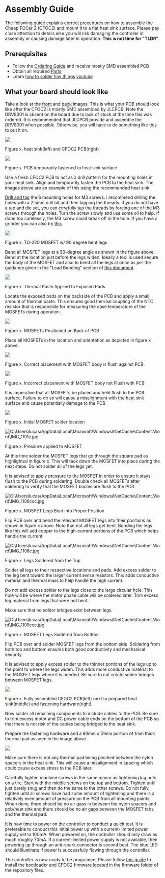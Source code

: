 # Assembly Guide

The following guide explains correct procedures on how to assemble the Cheap FOCer 2 (CFOC2) and mount it to a flat heat sink surface. Please pay close attention to details else you will risk damaging the controller in assembly or causing damage later in operation. **This is not time for "TLDR"**.

## Prerequisites

* Follow the [Ordering Guide](../orderingGuide) and receive mostly SMD assembled PCB
* Obtain all required [Parts](partsList.md)
* Learn [how to solder tiny things](https://www.overclockers.com/how-to-solder-tiny-things/)
[youtube](https://youtu.be/b9FC9fAlfQE)

## What your board should look like

Take a look at the [front](./images/image1.jpeg) and [back](./images/image2.jpeg) images. This is what your PCB should look like after the CFOC2 is mostly SMD assembled by JLCPCB.  Note the DRV8301 is absent on the board due to lack of stock at the time this was ordered. It is recommended that JLCPCB provide and assemble the DRV8301 when possible.  Otherwise, you will have to do something like [this](https://youtu.be/k5N07ByY6Hc?t=399) to put it on.

![](./images/image3.jpeg)

Figure x. heat sink(left) and CFOC2 PCB(right)

![](./images/image4.jpeg)

Figure x. PCB temporarily fastened to heat sink surface

Use a fresh CFOC2 PCB to act as a drill pattern for the mounting holes in your heat sink. Align and temporarily fasten the PCB to the heat sink. The images above are an example of this using the recommended heat sink.

[Drill and tap](https://www.youtube.com/watch?v=LuqliWT1k5A) the 6 mounting holes for M3 screws. I recommend drilling the holes with a 2.5mm drill bit and then tapping the threads. If you do not have a tap and die set, you can *carefully* tap the threads by forcing one of the M3 screws through the holes. Turn the screw slowly and use some oil to help. If done too carelessly, the M3 screw could break off in the hole.  If you have a grinder you can also try [this](https://www.youtube.com/watch?v=7Ewu6VOrgU8)

![](./images/image5.jpeg)

Figure x. TO-220 MOSFET w/ 90 degree bent legs

Bend all MOSFET legs at a 90-degree angle as shown in the figure above. Bend at the location just before the legs widen. Ideally a tool is used secure the body of the MOSFET and also to bend all the legs at once as per the guidance given in the "Lead Bending" section of [this document](http://www.aosmd.com/res/application_notes/package/AN101_TO220_Guidelines.pdf).

![](./images/image6.jpeg)

Figure x. Thermal Paste Applied to Exposed Pads

Locate the exposed pads on the backside of the PCB and apply a small amount of thermal paste. This ensures good thermal coupling of the NTC resistor that is responsible for measuring the case temperature of the MOSFETs during operation.

![](./images/image7.jpeg)

Figure x. MOSFETs Positioned on Back of PCB

Place all MOSFETs in the location and orientation as depicted in figure x above.

![](./images/image8.jpeg)

Figure x. Correct placement with MOSFET body is flush against PCB.

![](./images/image9.jpeg)

Figure x. Incorrect placement with MOSFET body not Flush with PCB

It is imperative that all MOSFETs be placed and held flush to the PCB surface. Failure to do so will cause a misalignment with the heat sink surface and cause potentially damage to the PCB.

![](./images/image10.jpeg)

Figure x. Initial MOSFET solder location

![C:\\Users\\lucas\\AppData\\Local\\Microsoft\\Windows\\INetCache\\Content.Word\\IMG\_1101c.jpg](./images/image11.jpeg)

Figure x. Pressure applied to MOSFET

At this time solder the MOSFET legs that go through the square pad as highlighted in figure x. This will tack down the MOSFET into place during the next steps. Do not solder all of the legs yet.

It is advised to apply pressure to the MOSFET in order to ensure it stays flush to the PCB during soldering. Double check all MOSFETs after soldering to verify that the MOSFET bodies are flush to the PCB.

![C:\\Users\\lucas\\AppData\\Local\\Microsoft\\Windows\\INetCache\\Content.Word\\IMG\_1106ccc.jpg](./images/image12.jpeg)

Figure x. MOSFET Legs Bent into Proper Position

Flip PCB over and bend the relevant MOSFET legs into their positions as shown in figure x above. Note that not all legs get bent. Bending the legs like this will add copper to the high-current portions of the PCB which helps handle the current.

![C:\\Users\\lucas\\AppData\\Local\\Microsoft\\Windows\\INetCache\\Content.Word\\IMG\_1108c.jpg](./images/image13.jpeg)

Figure x. Legs Soldered from the Top

Solder all legs to their respective locations and pads. Add excess solder to the leg bent toward the larger current sense resistors. This adds conductive material and thermal mass to help handle the high current.

Do not add excess solder to the legs close to the large circular hole. This hole will be where the motor phase cable will be soldered later. Trim excess leg material from legs that were not bent.

Make sure that no solder bridges exist between legs.

![C:\\Users\\lucas\\AppData\\Local\\Microsoft\\Windows\\INetCache\\Content.Word\\IMG\_1109ccc.jpg](./images/image14.jpeg)

Figure x. MOSFET Legs Soldered from Bottom

Flip PCB over and solder MOSFET legs from the bottom side. Soldering from both top and bottom ensures both good conductivity and mechanical security.

It is advised to apply excess solder to the thinner portions of the legs up to the point to where the legs widen. This adds more conductive material to the MOSFET legs where it is needed. Be sure to not create solder bridges between MOSFET legs.

![](./images/image15.jpeg)

Figure x. Fully assembled CFOC2 PCB(left) next to prepared heat sink(middle) and fastening hardware(right)

Now solder all remaining components to include cables to the PCB. Be sure to trim excess motor and DC power cable ends on the bottom of the PCB so that there is not risk of the cables being bridged to the heat sink.

Prepare the fastening hardware and a 60mm x 51mm portion of 1mm thick thermal pad as seen in the image above.

![](./images/image16.jpeg)

Make sure there is not any thermal pad being pinched between the nylon spacers in the heat sink. This will cause a misalignment in spacing which could cause excess stress to the PCB later.

Carefully tighten machine screws in the same manor as tightening lug nuts on a tire. Start with the middle screws on the top and bottom. Tighten until just barely snug and then do the same to the other screws. Do not fully tighten until all screws have had some amount of tightening and there is a relatively even amount of pressure on the PCB from all mounting points. When done, there should be no air gaps in between the nylon spacers and pcb/heat sink and there should be no air gaps between the MOSFET tabs and the thermal pad.

It is now time to power on the controller to conduct a quick test. It is preferable to conduct this initial power up with a current-limited power supply set to 100mA. When powered on, the controller should only draw as much roughly 70mA. If a current-limited power supply is not available, then powering up through an anti-spark connector is second best. The blue LED should illuminate if power is successfully flowing through the controller.

The controller is now ready to be programed. Please follow [this guide](https://electric-skateboard.builders/t/vesc-boot-loader-installation-tutorial/32103?source_topic_id=52813) to install the bootloader and CFOC2 firmware located in the firmware folder of the repository files.
